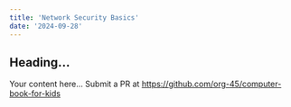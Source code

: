 ```yaml
---
title: 'Network Security Basics'
date: '2024-09-28'
---
```


## Heading...
Your content here...
Submit a PR at https://github.com/org-45/computer-book-for-kids
